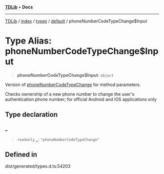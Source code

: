 [**TDLib**](../../../../../../README.md) • **Docs**

***

[TDLib](../../../../../../modules.md) / [index](../../../../../README.md) / [types](../../../README.md) / [default](../README.md) / phoneNumberCodeTypeChange$Input

# Type Alias: phoneNumberCodeTypeChange$Input

> **phoneNumberCodeTypeChange$Input**: `object`

Version of [phoneNumberCodeTypeChange](phoneNumberCodeTypeChange.md) for method parameters.

Checks ownership of a new phone number to change the user's authentication phone number; for official Android and iOS applications only

## Type declaration

### \_

> `readonly` **\_**: `"phoneNumberCodeTypeChange"`

## Defined in

dist/generated/types.d.ts:54203
